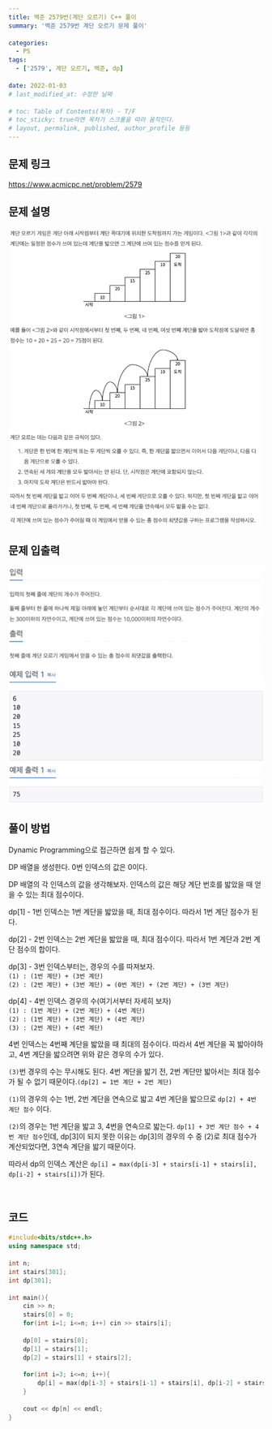 ```yaml
---
title: 백준 2579번(계단 오르기) C++ 풀이
summary: '백준 2579번 계단 오르기 문제 풀이'

categories:
  - PS
tags:
  - ['2579', 계단 오르기, 백준, dp]

date: 2022-01-03
# last_modified_at: 수정한 날짜

# toc: Table of Contents(목차) - T/F
# toc_sticky: true라면 목차가 스크롤을 따라 움직인다.
# layout, permalink, published, author_profile 등등
---
```


## 문제 링크

<https://www.acmicpc.net/problem/2579>
<br>

## 문제 설명

![2579](./assets/2579.png)
<br>

## 문제 입출력

![2579io](./assets/2579io.png)
<br>


## 풀이 방법

Dynamic Programming으로 접근하면 쉽게 할 수 있다.

DP 배열을 생성한다. 0번 인덱스의 값은 0이다.

DP 배열의 각 인덱스의 값을 생각해보자. 인덱스의 값은 해당 계단 번호를 밟았을 때 얻을 수 있는 최대 점수이다.

dp[1] - 1번 인덱스는 1번 계단을 밟았을 때, 최대 점수이다. 따라서 1번 계단 점수가 된다.

dp[2] - 2번 인덱스는 2번 계단을 밟았을 때, 최대 점수이다. 따라서 1번 계단과 2번 계단 점수의 합이다.

dp[3] - 3번 인덱스부터는, 경우의 수를 따져보자.  
`(1) : (1번 계단) + (3번 계단)`  
`(2) : (2번 계단) + (3번 계단) = (0번 계단) + (2번 계단) + (3번 계단)`

dp[4] - 4번 인덱스 경우의 수(여기서부터 자세히 보자)  
`(1) : (1번 계단) + (2번 계단) + (4번 계단)`  
`(2) : (1번 계단) + (3번 계단) + (4번 계단)`  
`(3) : (2번 계단) + (4번 계단)`

4번 인덱스는 4번째 계단을 밟았을 때 최대의 점수이다. 따라서 4번 계단을 꼭 밟아야하고, 4번 계단을 밟으려면 위와 같은 경우의 수가 있다.

`(3)`번 경우의 수는 무시해도 된다. 4번 계단을 밟기 전, 2번 계단만 밟아서는 최대 점수가 될 수 없기 때문이다.`(dp[2] = 1번 계단 + 2번 계단)`

`(1)`의 경우의 수는 1번, 2번 계단을 연속으로 밟고 4번 계단을 밟으므로 `dp[2] + 4번 계단 점수` 이다.

`(2)`의 경우는 1번 계단을 밟고 3, 4번을 연속으로 밟는다. `dp[1] + 3번 계단 점수 + 4번 계단 점수`인데, dp[3]이 되지 못한 이유는 dp[3]의 경우의 수 중 (2)로 최대 점수가 계산되었다면, 3연속 계단을 밟기 때문이다.

따라서 dp의 인덱스 계산은 `dp[i] = max(dp[i-3] + stairs[i-1] + stairs[i], dp[i-2] + stairs[i])`가 된다.

<br>

## 코드

```cpp
#include<bits/stdc++.h>
using namespace std;

int n;
int stairs[301];
int dp[301];

int main(){
    cin >> n;
    stairs[0] = 0;
    for(int i=1; i<=n; i++) cin >> stairs[i];

    dp[0] = stairs[0];
    dp[1] = stairs[1];
    dp[2] = stairs[1] + stairs[2];

    for(int i=3; i<=n; i++){
        dp[i] = max(dp[i-3] + stairs[i-1] + stairs[i], dp[i-2] + stairs[i]);
    }

    cout << dp[n] << endl;
}
```
